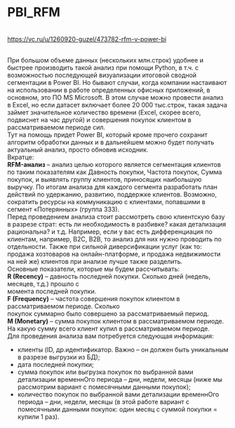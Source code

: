 # PBI_RFM

<br> https://vc.ru/u/1260920-guzel/473782-rfm-v-power-bi

<br>При большом объеме данных (нескольких млн.строк) удобнее и быстрее производить такой анализ при помощи Python, в т.ч. с возможностью последующей визуализации итоговой сводной сегментации в Power BI. Но бывают случаи, когда компании настаивают на использовании в работе определенных офисных приложений, в основном, это ПО MS Microsoft. В этом случае можно провести анализ в Excel, но если датасет включает более 20 000 тыс.строк, такая задача займет значительное количество времени (Excel, скорее всего, подвиснет на час другой) и совершения покупок клиентом в рассматриваемом периоде сил. 
<br>Тут на помощь придет Power BI, который кроме прочего сохранит алгоритм обработки данных и в дальнейшем можно будет получать актуальный анализ, просто обновив исходник.
<br> Вкратце:
<br> **RFM-анализ** – анализ целью которого является сегментация клиентов по таким показателям как Давность покупки, Частота покупок, Сумма покупок, и выявлять группу клиентов, приносящих наибольшую выручку. По итогам анализа для каждого сегмента разработать план действий по удержанию, развитию, поддержке клиентов. Возможно, сократить ресурсы на коммуникацию с клиентами, попавшими в сегмент «Потерянных» (группа 333).
<br>Перед проведением анализа стоит рассмотреть свою клиентскую базу в разрезе страт:  есть ли  необходимость в разбивке? какая детализация рациональна? и т.д. Например, если у вас есть дифференциация по клиентам, например, B2C, B2B, то анализ для них нужно проводить по отдельности. Также при сильной диверсификации услуг (как то: продажа хозтоваров на онлайн-платформе, и продажа недвижимости на ней же) клиентов при анализе лучше также разделить. 
<br>Основные показатели, которые мы будем рассчитывать:
<br>**R (Recency)** – давность последней покупки. Сколько дней (недель, месяцев, т.д.) прошло с  
                         момента последней покупки. 
<br>**F (Frequency)** – частота совершения покупок клиентом в рассматриваемом периоде. Сколько      
                           покупок суммарно было совершено за рассматриваемый период.
<br>**M (Monetary)** – сумма покупок клиентом в рассматриваемом периоде. На какую сумму всего 
                          клиент купил в рассматриваемом периоде.
<br>Для проведения анализа вам потребуется следующая информация:
- клиенты (ID, др.идентификатор. Важно – он должен быть уникальным в разрезе выгрузки из БД);
- дата последней покупки;
- сумма покупок или выгрузка покупок по выбранной вами детализации временнОго периода – дни, недели, месяцы (ниже мы рассмотрим вариант с помесячными данными покупок); 
- количество покупок по выбранной вами детализации временнОго периода – дни, недели, месяцы (в этой работе вариант с помесячными данными покупок: один месяц с суммой покупки = купили 1 раз).
